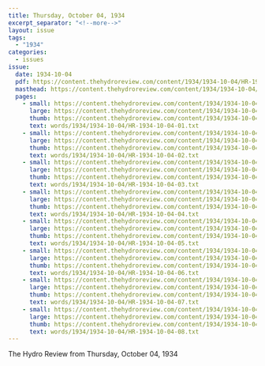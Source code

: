 ```yaml
---
title: Thursday, October 04, 1934
excerpt_separator: "<!--more-->"
layout: issue
tags:
  - "1934"
categories:
  - issues
issue:
  date: 1934-10-04
  pdf: https://content.thehydroreview.com/content/1934/1934-10-04/HR-1934-10-04.pdf
  masthead: https://content.thehydroreview.com/content/1934/1934-10-04/masthead/HR-1934-10-04.jpg
  pages:
    - small: https://content.thehydroreview.com/content/1934/1934-10-04/small/HR-1934-10-04-01.jpg
      large: https://content.thehydroreview.com/content/1934/1934-10-04/large/HR-1934-10-04-01.jpg
      thumb: https://content.thehydroreview.com/content/1934/1934-10-04/thumbnails/HR-1934-10-04-01.jpg
      text: words/1934/1934-10-04/HR-1934-10-04-01.txt
    - small: https://content.thehydroreview.com/content/1934/1934-10-04/small/HR-1934-10-04-02.jpg
      large: https://content.thehydroreview.com/content/1934/1934-10-04/large/HR-1934-10-04-02.jpg
      thumb: https://content.thehydroreview.com/content/1934/1934-10-04/thumbnails/HR-1934-10-04-02.jpg
      text: words/1934/1934-10-04/HR-1934-10-04-02.txt
    - small: https://content.thehydroreview.com/content/1934/1934-10-04/small/HR-1934-10-04-03.jpg
      large: https://content.thehydroreview.com/content/1934/1934-10-04/large/HR-1934-10-04-03.jpg
      thumb: https://content.thehydroreview.com/content/1934/1934-10-04/thumbnails/HR-1934-10-04-03.jpg
      text: words/1934/1934-10-04/HR-1934-10-04-03.txt
    - small: https://content.thehydroreview.com/content/1934/1934-10-04/small/HR-1934-10-04-04.jpg
      large: https://content.thehydroreview.com/content/1934/1934-10-04/large/HR-1934-10-04-04.jpg
      thumb: https://content.thehydroreview.com/content/1934/1934-10-04/thumbnails/HR-1934-10-04-04.jpg
      text: words/1934/1934-10-04/HR-1934-10-04-04.txt
    - small: https://content.thehydroreview.com/content/1934/1934-10-04/small/HR-1934-10-04-05.jpg
      large: https://content.thehydroreview.com/content/1934/1934-10-04/large/HR-1934-10-04-05.jpg
      thumb: https://content.thehydroreview.com/content/1934/1934-10-04/thumbnails/HR-1934-10-04-05.jpg
      text: words/1934/1934-10-04/HR-1934-10-04-05.txt
    - small: https://content.thehydroreview.com/content/1934/1934-10-04/small/HR-1934-10-04-06.jpg
      large: https://content.thehydroreview.com/content/1934/1934-10-04/large/HR-1934-10-04-06.jpg
      thumb: https://content.thehydroreview.com/content/1934/1934-10-04/thumbnails/HR-1934-10-04-06.jpg
      text: words/1934/1934-10-04/HR-1934-10-04-06.txt
    - small: https://content.thehydroreview.com/content/1934/1934-10-04/small/HR-1934-10-04-07.jpg
      large: https://content.thehydroreview.com/content/1934/1934-10-04/large/HR-1934-10-04-07.jpg
      thumb: https://content.thehydroreview.com/content/1934/1934-10-04/thumbnails/HR-1934-10-04-07.jpg
      text: words/1934/1934-10-04/HR-1934-10-04-07.txt
    - small: https://content.thehydroreview.com/content/1934/1934-10-04/small/HR-1934-10-04-08.jpg
      large: https://content.thehydroreview.com/content/1934/1934-10-04/large/HR-1934-10-04-08.jpg
      thumb: https://content.thehydroreview.com/content/1934/1934-10-04/thumbnails/HR-1934-10-04-08.jpg
      text: words/1934/1934-10-04/HR-1934-10-04-08.txt
---
```


The Hydro Review from Thursday, October 04, 1934

<!--more-->

